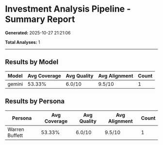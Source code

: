 # Investment Analysis Pipeline - Summary Report

**Generated:** 2025-10-27 21:21:06

**Total Analyses:** 1

---

## Results by Model

| Model | Avg Coverage | Avg Quality | Avg Alignment | Count |
|-------|--------------|-------------|---------------|-------|
| gemini | 53.33% | 6.0/10 | 9.5/10 | 1 |

## Results by Persona

| Persona | Avg Coverage | Avg Quality | Avg Alignment | Count |
|---------|--------------|-------------|---------------|-------|
| Warren Buffett | 53.33% | 6.0/10 | 9.5/10 | 1 |